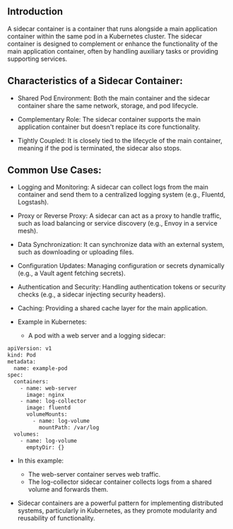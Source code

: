 ## Introduction
A sidecar container is a container that runs alongside a main 
application container within the same pod in a Kubernetes cluster. 
The sidecar container is designed to complement or enhance the 
functionality of the main application container, often by handling 
auxiliary tasks or providing supporting services.


## Characteristics of a Sidecar Container:
 - Shared Pod Environment: Both the main container and the sidecar container share the same network, storage, and pod lifecycle.

 - Complementary Role: The sidecar container supports the main application container but doesn't replace its core functionality.


 - Tightly Coupled: It is closely tied to the lifecycle of the main container, meaning if the pod is terminated, the sidecar also stops.


## Common Use Cases:
 
 - Logging and Monitoring: A sidecar can collect logs from the main 
   container and send them to a centralized logging system (e.g., 
   Fluentd, Logstash).


 - Proxy or Reverse Proxy: A sidecar can act as a proxy to handle 
   traffic, such as load balancing or service discovery (e.g., Envoy 
   in a service mesh).

 - Data Synchronization: It can synchronize data with an external 
   system, such as downloading or uploading files.


 - Configuration Updates: Managing configuration or secrets dynamically 
   (e.g., a Vault agent fetching secrets).


 - Authentication and Security: Handling authentication tokens or 
   security checks (e.g., a sidecar injecting security headers).


 - Caching: Providing a shared cache layer for the main application.


- Example in Kubernetes:

  - A pod with a web server and a logging sidecar:
  
```bash
apiVersion: v1
kind: Pod
metadata:
  name: example-pod
spec:
  containers:
    - name: web-server
      image: nginx
    - name: log-collector
      image: fluentd
      volumeMounts:
        - name: log-volume
          mountPath: /var/log
  volumes:
    - name: log-volume
      emptyDir: {}
```

- In this example:
  - The web-server container serves web traffic.
  - The log-collector sidecar container collects logs from a shared volume and forwards them.


- Sidecar containers are a powerful pattern for implementing distributed systems, particularly in Kubernetes, as they promote modularity and reusability of functionality.
